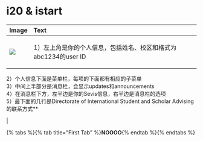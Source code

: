 # i20 & istart

| Image | Text |
|:------|:-----|
|![][image]| <p>1）左上角是你的个人信息，包括姓名、校区和格式为abc1234的user ID<br> 
  2）个人信息下面是菜单栏，每项的下面都有相应的子菜单<br> 
  3）中间上半部分是消息栏，会显示updates和announcements<br> 4）在消息栏下方，左半边是你的Sevis信息，右半边是消息栏的选项<br> 5）最下面的几行是Directorate of International Student and Scholar Advising 的联系方式**</p> |



[image]: ../.gitbook/assets/ep.jpg

{% tabs %}{% tab title="First Tab" %}**NOOOO**{% endtab %}{% endtabs %}

